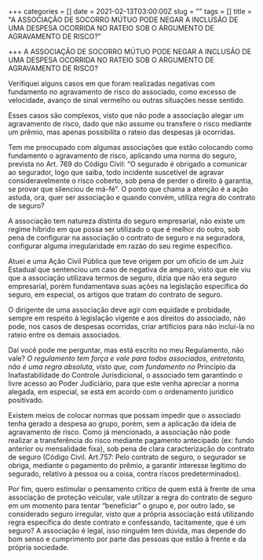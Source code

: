 +++
categories = []
date = 2021-02-13T03:00:00Z
slug = ""
tags = []
title = "A ASSOCIAÇÃO DE SOCORRO MÚTUO PODE NEGAR A INCLUSÃO DE UMA DESPESA OCORRIDA NO RATEIO SOB O ARGUMENTO DE AGRAVAMENTO DE RISCO?"

+++
A ASSOCIAÇÃO DE SOCORRO MÚTUO PODE NEGAR A INCLUSÃO DE UMA DESPESA OCORRIDA NO RATEIO SOB O ARGUMENTO DE AGRAVAMENTO DE RISCO?

Verifiquei alguns casos em que foram realizadas negativas com fundamento no agravamento de risco do associado, como excesso de velocidade, avanço de sinal vermelho ou outras situações nesse sentido.

Esses casos são complexos, visto que não pode a associação alegar um agravamento de risco, dado que não assume ou transfere o risco mediante um prêmio, mas apenas possibilita o rateio das despesas já ocorridas.

Tem me preocupado com algumas associações que estão colocando como fundamento o agravamento de risco, aplicando uma norma do seguro, prevista no Art. 769 do Código Civil: “O segurado é obrigado a comunicar ao segurador, logo que saiba, todo incidente suscetível de agravar consideravelmente o risco coberto, sob pena de perder o direito à garantia, se provar que silenciou de má-fé”. O ponto que chama a atenção é a ação astuda, ora, quer ser associação e quando convém, utiliza regra do contrato de seguro?

A associação tem natureza distinta do seguro empresarial, não existe um regime híbrido em que possa ser utilizado o que é melhor do outro, sob pena de configurar na associação o contrato de seguro e na seguradora, configurar alguma irregularidade em razão do seu regime específico.

Atuei e uma Ação Civil Pública que teve origem por um ofício de um Juiz Estadual que sentenciou um caso de negativa de amparo, visto que ele viu que a associação utilizava termos de seguro, dizia que não era seguro empresarial, porém fundamentava suas ações na legislação específica do seguro, em especial, os artigos que tratam do contrato de seguro.

O dirigente de uma associação deve agir com equidade e probidade, sempre em respeito à legislação vigente e aos direitos do associado, não pode, nos casos de despesas ocorridas, criar artifícios para não incluí-la no rateio entre os demais associados.

Daí você pode me perguntar, mas está escrito no meu Regulamento, não vale? _O regulamento tem força e vale para todos associados, entretanto, não é uma regra absoluta, visto que, com fundamento no_ Princípio da Inafastabilidade do Controle Jurisdicional, o associado tem garantindo o livre acesso ao Poder Judiciário, para que este venha apreciar a norma alegada, em especial, se está em acordo com o ordenamento jurídico positivado.

Existem meios de colocar normas que possam impedir que o associado tenha gerado a despesa ao grupo, porém, sem a aplicação da ideia de agravamento de risco. Como já mencionado, a associação não pode realizar a transferência do risco mediante pagamento antecipado (ex: fundo anterior ou mensalidade fixa), sob pena de clara caracterização do contrato de seguro (Código Civil. Art.757: Pelo contrato de seguro, o segurador se obriga, mediante o pagamento do prêmio, a garantir interesse legítimo do segurado, relativo à pessoa ou a coisa, contra riscos predeterminados).

Por fim, quero estimular o pensamento crítico de quem está à frente de uma associação de proteção veicular, vale utilizar a regra do contrato de seguro em um momento para tentar “beneficiar” o grupo e, por outro lado, se considerado seguro irregular, visto que a própria associação está utilizando regra específica do deste contrato e confessando, tacitamente, que é um seguro? A associação é legal, isso ninguém tem dúvida, mas depende do bom senso e cumprimento por parte das pessoas que estão à frente e da própria sociedade.